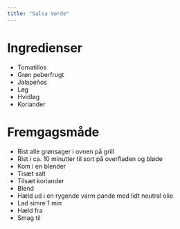 ```yaml
---
title: "Salsa Verde"
---
```



# Ingredienser

- Tomatillos
- Grøn peberfrugt
- Jalapeños
- Løg
- Hvidløg
- Koriander

# Fremgagsmåde

- Rist alle grønsager i ovnen på grill 
- Rist i ca. 10 minutter til sort på overfladen og bløde
- Kom i en blender
- Tisæt salt
- Tilsæt koriander
- Blend
- Hæld ud i en rygende varm pande med lidt neutral olie
- Lad simre 1 min
- Hæld fra
- Smag til